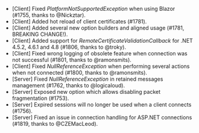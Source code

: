* [Client] Fixed _PlatformNotSupportedException_ when using Blazor (#1755, thanks to @Nickztar).
* [Client] Added hot reload of client certificates (#1781).
* [Client] Added several new option builders and aligned usage (#1781, BREAKING CHANGE!).
* [Client] Added support for _RemoteCertificateValidationCallback_ for .NET 4.5.2, 4.6.1 and 4.8 (#1806, thanks to @troky).
* [Client] Fixed wrong logging of obsolete feature when connection was not successful (#1801, thanks to @ramonsmits).
* [Client] Fixed _NullReferenceException_ when performing several actions when not connected (#1800, thanks to @ramonsmits).
* [Server] Fixed _NullReferenceException_ in retained messages management (#1762, thanks to @logicaloud).
* [Server] Exposed new option which allows disabling packet fragmentation (#1753).
* [Server] Expired sessions will no longer be used when a client connects (#1756).
* [Server] Fixed an issue in connection handling for ASP.NET connections (#1819, thanks to @CZEMacLeod).
